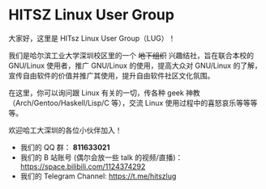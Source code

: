 # HITSZ Linux User Group

大家好，这里是 HITsz Linux User Group（LUG）！

我们是哈尔滨工业大学深圳校区里的一个 ~~地下组织~~ 兴趣结社，旨在联合本校的 GNU/Linux 使用者，推广 GNU/Linux 的使用，提高大众对 GNU/Linux 的了解，宣传自由软件的价值并推广其使用，提升自由软件社区文化氛围。

在这里，你可以询问跟 Linux 有关的一切，传各种 geek 神教（Arch/Gentoo/Haskell/Lisp/C 等），交流 Linux 使用过程中的喜怒哀乐等等等等。

欢迎哈工大深圳的各位小伙伴加入！

- 我们的 QQ 群： **811633021**
- 我们的 B 站账号 (偶尔会放一些 talk 的视频/直播)： https://space.bilibili.com/1124374292
- 我们的 Telegram Channel: https://t.me/hitszlug